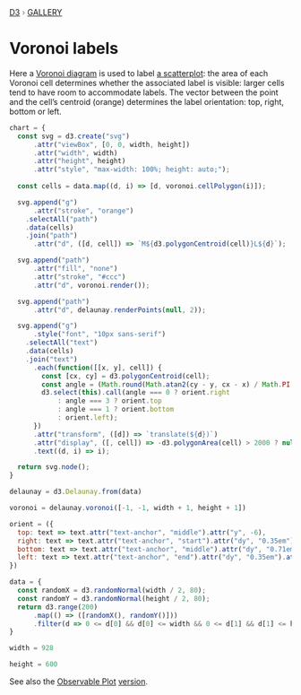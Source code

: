 <div style="color: grey; font: 13px/25.5px var(--sans-serif); text-transform: uppercase;"><h1 style="display: none;">Voronoi labels</h1><a href="https://d3js.org/">D3</a> › <a href="/@d3/gallery">Gallery</a></div>

# Voronoi labels

Here a [Voronoi diagram](/@d3/hover-voronoi) is used to label [a scatterplot](/@mbostock/d3-scatterplot): the area of each Voronoi cell determines whether the associated label is visible: larger cells tend to have room to accommodate labels. The vector between the point and the cell’s centroid (orange) determines the label orientation: top, right, bottom or left.

```js echo
chart = {
  const svg = d3.create("svg")
      .attr("viewBox", [0, 0, width, height])
      .attr("width", width)
      .attr("height", height)
      .attr("style", "max-width: 100%; height: auto;");
  
  const cells = data.map((d, i) => [d, voronoi.cellPolygon(i)]);

  svg.append("g")
      .attr("stroke", "orange")
    .selectAll("path")
    .data(cells)
    .join("path")
      .attr("d", ([d, cell]) => `M${d3.polygonCentroid(cell)}L${d}`);

  svg.append("path")
      .attr("fill", "none")
      .attr("stroke", "#ccc")
      .attr("d", voronoi.render());

  svg.append("path")
      .attr("d", delaunay.renderPoints(null, 2));

  svg.append("g")
      .style("font", "10px sans-serif")
    .selectAll("text")
    .data(cells)
    .join("text")
      .each(function([[x, y], cell]) {
        const [cx, cy] = d3.polygonCentroid(cell);
        const angle = (Math.round(Math.atan2(cy - y, cx - x) / Math.PI * 2) + 4) % 4;
        d3.select(this).call(angle === 0 ? orient.right
            : angle === 3 ? orient.top
            : angle === 1 ? orient.bottom
            : orient.left);
      })
      .attr("transform", ([d]) => `translate(${d})`)
      .attr("display", ([, cell]) => -d3.polygonArea(cell) > 2000 ? null : "none")
      .text((d, i) => i);

  return svg.node();
}
```

```js echo
delaunay = d3.Delaunay.from(data)
```

```js echo
voronoi = delaunay.voronoi([-1, -1, width + 1, height + 1])
```

```js echo
orient = ({
  top: text => text.attr("text-anchor", "middle").attr("y", -6),
  right: text => text.attr("text-anchor", "start").attr("dy", "0.35em").attr("x", 6),
  bottom: text => text.attr("text-anchor", "middle").attr("dy", "0.71em").attr("y", 6),
  left: text => text.attr("text-anchor", "end").attr("dy", "0.35em").attr("x", -6)
})
```

```js echo
data = {
  const randomX = d3.randomNormal(width / 2, 80);
  const randomY = d3.randomNormal(height / 2, 80);
  return d3.range(200)
      .map(() => ([randomX(), randomY()]))
      .filter(d => 0 <= d[0] && d[0] <= width && 0 <= d[1] && d[1] <= height);
}
```

```js echo
width = 928
```

```js echo
height = 600
```

See also the [Observable Plot](/plot/) [version](/@fil/plot-voronoi-labels).
